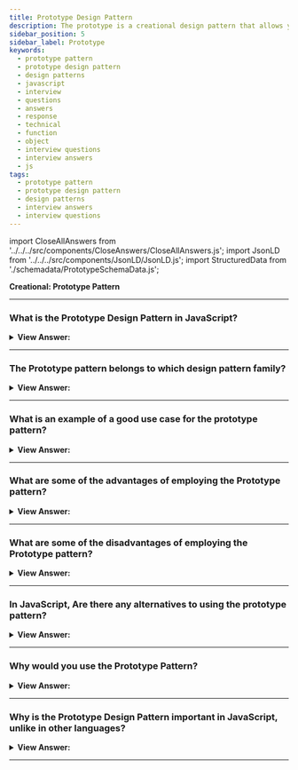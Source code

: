 ```yaml
---
title: Prototype Design Pattern
description: The prototype is a creational design pattern that allows you to replicate existing objects without relying on their classes. Interview Questions and Answers
sidebar_position: 5
sidebar_label: Prototype
keywords:
  - prototype pattern
  - prototype design pattern
  - design patterns
  - javascript
  - interview
  - questions
  - answers
  - response
  - technical
  - function
  - object
  - interview questions
  - interview answers
  - js
tags:
  - prototype pattern
  - prototype design pattern
  - design patterns
  - interview answers
  - interview questions
---
```


import CloseAllAnswers from '../../../src/components/CloseAnswers/CloseAllAnswers.js';
import JsonLD from '../../../src/components/JsonLD/JsonLD.js';
import StructuredData from './schemadata/PrototypeSchemaData.js';

<JsonLD data={StructuredData} />

<head>
  <title>Prototype Pattern | JavaScript Frontend Interview Questions</title>
</head>

**Creational: Prototype Pattern**

<CloseAllAnswers />

---

### What is the Prototype Design Pattern in JavaScript?

<details className='answer'>
  <summary>
    <strong>View Answer:</strong>
  </summary>
  <div>
    <div>
      <strong>Interview Response:</strong> The Prototype pattern involves creating new objects by cloning existing ones, instead of using constructors. It promotes code reuse and inheritance.
    </div><br />
    <div>
      <strong>Technical Response:</strong> We commonly refer to an object you can clone as a prototype. The Prototype Pattern creates new objects, but instead of producing uninitialized objects, it creates objects with values copied from a prototype - or example - object. The Prototype pattern is also known as the Properties pattern.<br/><br/>We can use the prototype pattern to create new objects based on its blueprint by cloning an existing object. The prototype pattern based on prototypal inheritance can use JavaScript's native prototyping capabilities.
    </div><br />
  <div><strong className="codeExample">Diagram:</strong><br /><br />

  <div></div>

<img src="/img/javascript-prototype-pattern.jpg" /><br /><br />

**The objects participating in this pattern are:**

**Client** -- In example code: _the run() function_

- creates a new object by asking a prototype to clone itself

**Prototype** -- In example code: _CustomerPrototype_

- creates an interfaces to clone itself

**Clones** -- In example code: _Customer_

- the cloned objects that are being created

</div><br />
  <div><strong className="codeExample">Code Example:</strong><br /><br />

  <div></div>

In JavaScript, every object has a prototype from which it can inherit properties and methods. The `Object.create()` method is one way to implement the Prototype Design Pattern.

Here's an example:

```javascript
var carPrototype = {
    start: function () {
        return 'Engine of ' + this.model + ' starting...';
    },
    stop: function () {
        return 'Engine of ' + this.model + ' stopping...';
    }
};

function Car(model, year) {
    this.model = model;
    this.year = year;
}

Car.prototype = carPrototype;

var car1 = new Car('Toyota Corolla', 2005);
console.log(car1.start()); // Engine of Toyota Corolla starting...
```

In this example, `carPrototype` is the prototype object with methods common to all cars, `start()` and `stop()`. The `Car` function is a constructor that creates a new car. It sets the prototype of the newly created object to `carPrototype` using `Car.prototype = carPrototype;`.

By using the prototype, any car we create has access to the `start` and `stop` methods. This allows us to have common functionality across all instances of a type (in this case, `Car`), while still allowing individual instances to have their own properties (in this case, `model` and `year`).

  </div>
  </div>
</details>

---

### The Prototype pattern belongs to which design pattern family?

<details>
  <summary>
    <strong>View Answer:</strong>
  </summary>
  <div>
    <div>
      <strong>Interview Response:</strong> The Prototype pattern belongs to the creational design pattern family, which deals with object creation mechanisms.
    </div>
  </div>
</details>

---

### What is an example of a good use case for the prototype pattern?

<details>
  <summary>
    <strong>View Answer:</strong>
  </summary>
  <div>
  <div>
      <strong>Interview Response:</strong> The Prototype pattern is useful when object creation is costly, and you need to duplicate existing instances, retaining their state, especially in performance-intensive situations like gaming or graphics rendering.
    </div><br/>
    <div>
      <strong>Technical Response:</strong> The Prototype Pattern is particularly useful when the cost of creating a new object is expensive and resource-intensive, and you want to avoid the overhead of initializing an object. This is especially relevant when the object has complex behavior that is loaded dynamically. Let's say we have a scenario where we need to manipulate a large number of 'Book' objects, which contain a large amount of data and have a complex initialization process.
    </div><br />
  <div><strong className="codeExample">Code Example:</strong><br /><br />

  <div></div>

```javascript
function Book(title, author, genre, publicationDate) {
    this.title = title;
    this.author = author;
    this.genre = genre;
    this.publicationDate = publicationDate;
    
    // Let's assume that getting these details is a complex task, maybe involving a database call or complex computations
    this.getDetails = function() {
        // complex code goes here...
        return this.title + ' by ' + this.author + ', ' + this.genre + ', published on ' + this.publicationDate;
    }
}

var book1 = new Book('The Great Book', 'John Doe', 'Science Fiction', '2001-01-01');
```

If you need to create a new book that shares some properties with `book1`, you could create a new `Book` object and pass in the required details. However, if the initialization process is complex and resource-intensive, creating a new `Book` from scratch may not be the most efficient approach.

In such cases, you can use the Prototype Pattern to clone the existing book and just modify the properties that differ:

```javascript
function clone(source) {
    var Constructor = source.constructor;
    var prototype = Object.create(Constructor.prototype);
    var clone = new Constructor();
    
    for (var attr in source) {
        if (source.hasOwnProperty(attr)) {
            clone[attr] = source[attr];
        }
    }
    
    return clone;
}

var book2 = clone(book1);
book2.title = 'Another Great Book';
book2.author = 'Jane Doe';

console.log(book2.getDetails()); // Another Great Book by Jane Doe, Science Fiction, published on 2001-01-01
```

In this example, the `clone` function creates a new object that is a copy of an existing object and allows you to modify the new object as needed. This approach reduces the cost of initializing a new object when it shares most of its properties and behavior with an existing object.

  </div>
  </div>
</details>

---

### What are some of the advantages of employing the Prototype pattern?

<details>
  <summary>
    <strong>View Answer:</strong>
  </summary>
  <div>
  <div>
      <strong>Interview Response:</strong> The Prototype pattern enables fast object cloning, reducing system overhead. It promotes flexibility over hardcoded classes, facilitates adding and removing objects at runtime, and simplifies complex object creation, thus improving performance and memory utilization.
    </div>
    <br />
    <div>
      <strong>Technical Response:</strong> Benefits of the Prototype Pattern.
    </div>
    <br />
    <div></div>

- We can clone an object without being bound to its concrete classes.
- You can avoid repeating the initialization code by cloning pre-built prototypes.
- It is easier to produce complex objects.
- When dealing with structural presets for complex objects, we produce an alternative to inheritance.

<br />
  </div>
</details>

---

### What are some of the disadvantages of employing the Prototype pattern?

<details>
  <summary>
    <strong>View Answer:</strong>
  </summary>
  <div>
    <div>
      <strong>Interview Response:</strong> Disadvantages include difficulty handling cloning for objects with circular references, risks of Prototype Pollution, and potentially confusing behavior for developers unfamiliar with prototypal inheritance.
    </div>
  </div>
</details>

---

### In JavaScript, Are there any alternatives to using the prototype pattern?

<details>
  <summary>
    <strong>View Answer:</strong>
  </summary>
  <div>
    <div>
      <strong>Interview Response:</strong> Yes, alternatives include the Factory pattern for creating objects, the Constructor pattern for initializing new objects, or ES6 classes that handle prototypal inheritance under the hood.
    </div>
  </div>
</details>

---

### Why would you use the Prototype Pattern?

<details>
  <summary><strong>View Answer:</strong></summary>
  <div>
  <div><strong>Interview Response:</strong> The Prototype Pattern is used when creating many identical objects quickly. It's useful when instantiation is expensive and you want to avoid duplicate database calls or run-time computation.
  </div>
  </div>
</details>

---

### Why is the Prototype Design Pattern important in JavaScript, unlike in other languages?

<details>
  <summary><strong>View Answer:</strong></summary>
  <div>
  <div><strong>Interview Response:</strong> JavaScript utilizes prototypal inheritance, making the Prototype Design Pattern integral. It enables object creation by cloning existing ones, leveraging JavaScript's native prototype-based architecture.
  </div>
  </div>
</details>

---
